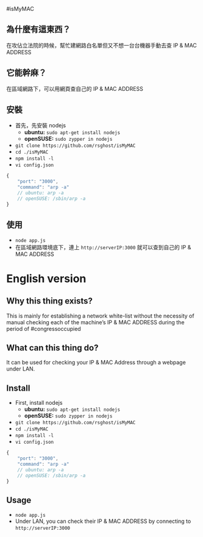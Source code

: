 #isMyMAC

## 為什麼有這東西？
在攻佔立法院的時候，幫忙建網路白名單但又不想一台台機器手動去查 IP & MAC ADDRESS

## 它能幹麻？
在區域網路下，可以用網頁查自己的 IP & MAC ADDRESS

## 安裝
* 首先，先安裝 nodejs
    - **ubuntu:** `sudo apt-get install nodejs`
    - **openSUSE:** `sudo zypper in nodejs`
* `git clone https://github.com/rsghost/isMyMAC`
* `cd ./isMyMAC`
* `npm install -l`
* `vi config.json`
```javascript
{
    "port": "3000",
    "command": "arp -a"
    // ubuntu: arp -a
    // openSUSE: /sbin/arp -a
}
```

## 使用
* `node app.js`
* 在區域網路環境底下，連上 `http://serverIP:3000` 就可以查到自己的 IP & MAC ADDRESS


# English version

## Why this thing exists?
This is mainly for establishing a network white-list without the necessity of manual checking each of the machine’s IP & MAC ADDRESS during the period of #congressoccupied

## What can this thing do?
It can be used for checking your IP & MAC Address through a webpage under LAN.

## Install
* First, install nodejs
    - **ubuntu:** `sudo apt-get install nodejs`
    - **openSUSE:** `sudo zypper in nodejs`
* `git clone https://github.com/rsghost/isMyMAC`
* `cd ./isMyMAC`
* `npm install -l`
* `vi config.json`
```javascript
{
    "port": "3000",
    "command": "arp -a"
    // ubuntu: arp -a
    // openSUSE: /sbin/arp -a
}
```

## Usage
* `node app.js`
* Under LAN, you can check their IP & MAC ADDRESS by connecting to `http://serverIP:3000`

